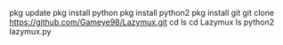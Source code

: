 pkg update
pkg install python
pkg install python2
pkg install git
git clone https://github.com/Gameye98/Lazymux.git
cd
ls
cd Lazymux
ls
python2 lazymux.py
